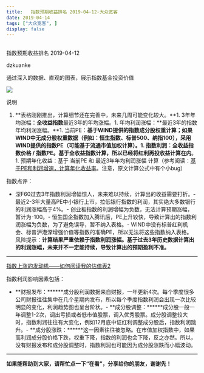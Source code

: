 ```yaml
---
title:   指数预期收益排名 2019-04-12-大众宽客
date: 2019-04-14
tags: ["大众宽客", ]
display: false
---
```



## 



指数预期收益排名 2019-04-12




dzkuanke




通过深入的数据、直观的图表，展示指数基金投资价值




<img class="rich_pages" data-copyright="0" data-ratio="1.6775956284153006" data-s="300,640" src="https://mmbiz.qpic.cn/mmbiz_png/PKw3FQPmhIjKr4NPRDqHrfRWWKuJiaY6kfVTU9wpowIrkZwtgaw69ibxfL0sJxrMmmrYI8FuZq2xFTZt75L1zgWw/640?wx_fmt=png" data-type="png" data-w="732" style=""/>

说明
1. **表格刚刚推出，计算细节还在完善中，未来几周可能变化较大。**1. 3年年均涨幅：**全收益指数**最近3年的年均涨幅。1. 年均利润涨幅：**最近3年的指数年均利润涨幅。**1. 当前PE：**基于WIND提供的指数成分股权重计算；**如果WIND中无成分股权重数据（例如：恒生指数、标普500、纳指100），采用WIND提供的指数PE（可能基于流通市值加权计算）。1. 指数利润：全收益指数价格&nbsp;/&nbsp;指数PE。基于全收益指数计算，所以**已经将红利再投收益计算在内**。1. 预期年化收益：基于&nbsp;当前PE&nbsp;和&nbsp;最近3年年均利润涨幅&nbsp;计算（参考阅读：[基于PE和利润增速，计算年化收益率](http://mp.weixin.qq.com/s?__biz=MzAwMTc1MDcwNw==&amp;mid=2648274113&amp;idx=1&amp;sn=5828b4b8cbae45f9fda1e9a5cb1c1354&amp;chksm=82f9371db58ebe0b31d6359bde7b56fac4cc7d0f95d0049ad2320fa9dcf5d5e858356ffd1539&amp;scene=21#wechat_redirect)。注意，原文计算公式中有个小bug）


指数点评：
- 深F60过去3年指数利润增幅惊人，未来难以持续，计算出的收益需要打折。- 最近2-3年大量高PE中小银行上市，拉低银行指数的利润，其实绝大多数银行的利润涨幅高于4%。- 创业板指数的利润增幅为负数，无法计算预期涨幅，暂计为-100。- 恒生国企指数加入腾讯后，PE上升较快，导致计算出的指数利润涨幅为负数，为了避免误导，暂不纳入表格。- WIND中没有标普红利机会、标普沪港深增强价值等指数的准确PE，所以无法将这些指数纳入表格。
风险提示：**计算结果严重依赖于指数利润涨幅。基于过去3年历史数据计算出的利润涨幅，未来并不一定能持续，导致计算出的预期盈利不准。**

****





[指数上涨的发动机——如何阅读我的估值表2](http://mp.weixin.qq.com/s?__biz=MzAwMTc1MDcwNw==&amp;mid=2648274089&amp;idx=1&amp;sn=65aa9059d4b86b861476521b1d9ad3a9&amp;chksm=82f93775b58ebe63c296c5b83a84eb6fa758ca732fb6c6c9e814293719ad911a8b74d09690af&amp;scene=21#wechat_redirect)



指数利润影响因素包括：
- **财报发布：******成分股利润数据来自财报，一年更新4次。每个季度很多公司财报往往集中在几个星期内发布，所以每个季度指数利润会出现一次比较明显的变化，利润趋势图也呈台阶状。- **成分股调整：******成分股一般一年调整1-2次，调出亏损或者低市值股票，调入优秀股票。成分股调整较大时，指数利润往往有大变化，例如12月底中证红利调整成分股后，指数利润跳升。- **成分股涨跌：******这一因素往往被忽略。在市值加权指数中，如果高利润成分股价格下跌，权重下降，指数的利润也会下降，反之亦然。所以，没有财报发布和成分股调整时，指数利润也可能因为成分股涨跌而小幅波动。
****



**如果能帮助到大家，请帮忙点一下<strong style="max-width: 100%;box-sizing: border-box !important;word-wrap: break-word !important;">“在看”**，分享给你的朋友，谢谢先！</strong>